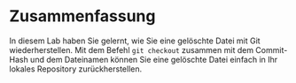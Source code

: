 # Zusammenfassung

In diesem Lab haben Sie gelernt, wie Sie eine gelöschte Datei mit Git wiederherstellen. Mit dem Befehl `git checkout` zusammen mit dem Commit-Hash und dem Dateinamen können Sie eine gelöschte Datei einfach in Ihr lokales Repository zurückherstellen.
